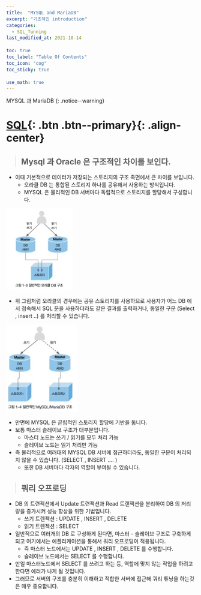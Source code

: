```yaml
---
title:  "MYSQL and MariaDB"
excerpt: "기초적인 introduction"
categories:
  - SQL_Tunning
last_modified_at: 2021-10-14

toc: true
toc_label: "Table Of Contents"
toc_icon: "cog"
toc_sticky: true

use_math: true
---
```


 MYSQL 과 MariaDB
{: .notice--warning}

# [SQL](#link){: .btn .btn--primary}{: .align-center}

> ## Mysql 과 Oracle 은 구조적인 차이를 보인다.

- 이때 기본적으로 데이터가 저장되는 스토리지의 구조 족면에서 큰 차이를 보입니다.
  - 오라클 DB 는 통합된 스토리지 하나를 공유해서 사용하는 방식입니다. 
  - MYSQL 은 물리적인 DB 서버마다 독립적으로 스토리지를 할당해서 구성합니다.

![jpg](/assets/images/Program/62_1.jpg)

- 위 그림처럼 오라클의  경우에는 공유 스토리지를 사용하므로 사용자가 어느 DB 에서 접속해서 SQL 문을 사용하더라도 같은 결과를 출력하거나, 동일한 구문 (Select , insert ..) 를 처리할 수 있습니다.

![jpg](/assets/images/Program/62_2.jpg)

- 만면에 MYSQL 은 곧립적인 스토리지 할당에 기반을 둡니다.
- 보통 마스터 슬레이브 구조가 대부분입니다. 
  - 마스터 노드는 쓰기 / 읽기를 모두 처리 가능 
  - 슬레이브 노드는 읽기 처리만 가능
- 즉 물리적으로 여러대의 MYSQL DB 서버에 접근하더라도, 동일한 구문이 처리되지 않을 수 있습니다. (SELECT , INSERT .... )
  - 또한 DB 서버마다 각자의 역할이 부여될 수 있습니다.

> ## 쿼리 오프로딩

- DB 의 트련젝션에서 Update 트련잭션과 Read 트랜잭션을 분리하여 DB 의 저리량을 증가시켜 성능 항상을 위한 기법입니다. 
  - 쓰기 트렌젝션 : UPDATE , INSERT , DELETE 
  - 읽기 트렌젝션 : SELECT
- 일반적으로 여러개의 DB 로 구성하게 된다면, 마스터 - 슬레이브 구조로 구축하게 되고 여기에서는 에플리케이션을 통해서 쿼리 오프로딩이 적용됩니다. 
  - 즉 마스터 노드에서는 UPDATE , INSERT ,  DELETE 를 수행합니다. 
  - 슬레이브 노드에서는 SELECT 를 수행합니다. 
- 만일 마스터노드에서 SELECT 를 쓰려고 하는 등, 역할에 맞지 않는 작업을 하려고 한다면 에러가 나게 될 것입니다. 
- 그러므로 서버의 구조를 충분히 이해하고 적합한 서버에 접근해 쿼리 튜닝을 하는것은 매우 중요합니다.
